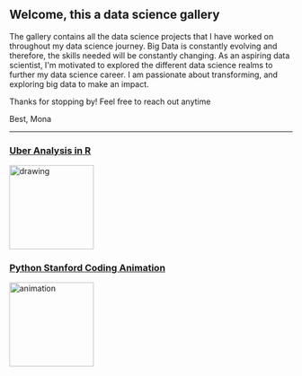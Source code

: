 ## Welcome, this a data science gallery 

The gallery contains all the data science projects that I have worked on throughout my data science journey. Big Data is constantly evolving and therefore, the skills needed will be constantly changing. As an aspiring data scientist, I'm motivated to explored the different data science realms to further my data science career. I am passionate about transforming, and exploring big data to make an impact. 

Thanks for stopping by! Feel free to reach out anytime

Best, 
Mona

__________________________________________________________

### [Uber Analysis in R](https://github.com/itsmonawbu/Uber-Analysis-in-R)

<img src="https://drive.google.com/uc?export=view&id=1U8PjbGBG8zzJNEo4-lLrmJ9oeceY8RPb" alt="drawing" width="150"/>

### [Python Stanford Coding Animation](https://github.com/itsmonawbu/codinganimation/blob/master/project.py)

<img src="https://drive.google.com/uc?export=view&id=1q17L-rqNPPjsTnKUV91qGKWf5yFz7Vc9" alt="animation" width="150"/>








